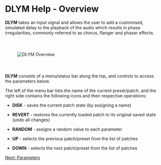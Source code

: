 # DLYM Help - Overview

**DLYM** takes an input signal and allows the user to add a customised, simulated delay to the playback of the audio which results in phase irregularities, commonly referred to as chorus, flanger and phaser effects.

<img src="/dlym/images/overview.png" alt="DLYM Overview" style="padding: 40px" />

**DLYM** consists of a menu/status bar along the top, and controls to access the parameters below.

The left of the menu bar lists the name of the current preset/patch, and the right side contains the following icons and their respective operations:

- **DISK** - saves the current patch state \(by assigning a name\)

- **REVERT** - restores the currently loaded patch to its original saved state \(undo all changes\)

- **RANDOM** - assigns a random value to each parameter

- **UP** - selects the previous patch/preset from the list of patches

- **DOWN** - selects the next patch/preset from the list of patches

[Next: Parameters](parameters)
